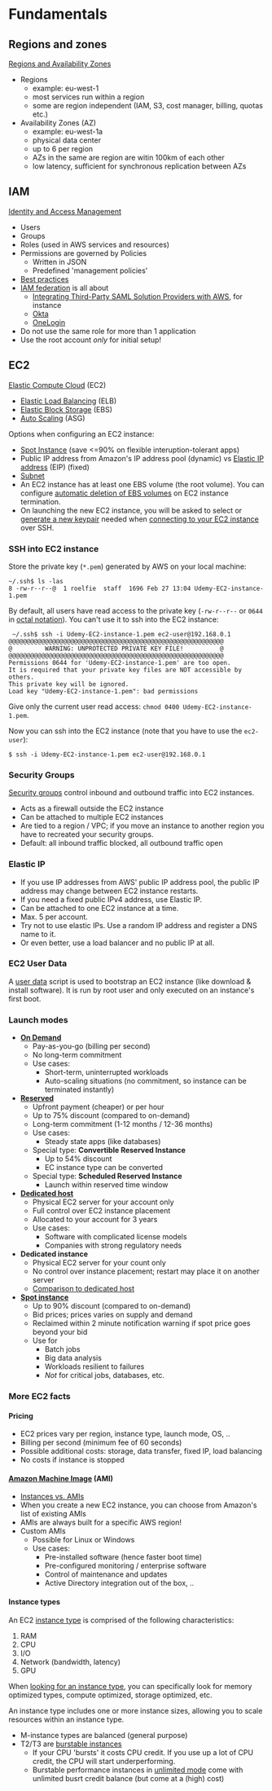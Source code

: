 # Fundamentals

## Regions and zones

[Regions and Availability Zones](https://aws.amazon.com/about-aws/global-infrastructure/regions_az/)

* Regions
  - example: eu-west-1
  - most services run within a region
  - some are region independent (IAM, S3, cost manager, billing, quotas etc.)
* Availability Zones (AZ)
  - example: eu-west-1a
  - physical data center
  - up to 6 per region
  - AZs in the same are region are witin 100km of each other
  - low latency, sufficient for synchronous replication between AZs

## IAM

[Identity and Access Management](https://aws.amazon.com/iam/)

* Users
* Groups
* Roles (used in AWS services and resources)
* Permissions are governed by Policies
  * Written in JSON
  * Predefined 'management policies'
* [Best practices](https://docs.aws.amazon.com/IAM/latest/UserGuide/best-practices.html)
* [IAM federation](https://docs.aws.amazon.com/IAM/latest/UserGuide/id_roles_providers.html) is all about
  * [Integrating Third-Party SAML Solution Providers with AWS](https://docs.aws.amazon.com/IAM/latest/UserGuide/id_roles_providers_saml_3rd-party.html), for instance
  * [Okta](https://help.okta.com/en/prod/Content/Topics/DeploymentGuides/AWS/aws-deployment.htm)
  * [OneLogin](https://www.onelogin.com/partners/technology-partners/aws)
* Do not use the same role for more than 1 application
* Use the root account _only_ for initial setup!

## EC2

[Elastic Compute Cloud](https://docs.aws.amazon.com/ec2/index.html) (EC2)
* [Elastic Load Balancing](https://docs.aws.amazon.com/autoscaling/ec2/userguide/what-is-amazon-ec2-auto-scaling.html) (ELB)
* [Elastic Block Storage](https://docs.aws.amazon.com/AWSEC2/latest/UserGuide/AmazonEBS.html) (EBS)
* [Auto Scaling](https://docs.aws.amazon.com/autoscaling/ec2/userguide/what-is-amazon-ec2-auto-scaling.html) (ASG)

Options when configuring an EC2 instance:
* [Spot Instance](https://aws.amazon.com/ec2/spot/) (save <=90% on flexible interuption-tolerant apps)
* Public IP address from Amazon's IP address pool (dynamic) vs [Elastic IP address](https://docs.aws.amazon.com/AWSEC2/latest/UserGuide/elastic-ip-addresses-eip.html) (EIP) (fixed)
* [Subnet](https://docs.aws.amazon.com/vpc/latest/userguide/VPC_Subnets.html)
* An EC2 instance has at least one EBS volume (the root volume). You can configure  [automatic deletion of EBS volumes](https://aws.amazon.com/premiumsupport/knowledge-center/deleteontermination-ebs/) on EC2 instance termination.
* On launching the new EC2 instance, you will be asked to select or [generate a new keypair](https://docs.aws.amazon.com/AWSEC2/latest/UserGuide/ec2-key-pairs.html) needed when [connecting to your EC2 instance](https://docs.aws.amazon.com/AWSEC2/latest/UserGuide/AccessingInstances.html) over SSH.

### SSH into EC2 instance

Store the private key (`*.pem`) generated by AWS on your local machine:

```shell
~/.ssh$ ls -las
8 -rw-r--r--@  1 roelfie  staff  1696 Feb 27 13:04 Udemy-EC2-instance-1.pem
```

By default, all users have read access to the private key (`-rw-r--r--` or `0644` in [octal notation](https://en.wikipedia.org/wiki/File_system_permissions#Numeric_notation)). You can't use it to ssh into the EC2 instance:

```
 ~/.ssh$ ssh -i Udemy-EC2-instance-1.pem ec2-user@192.168.0.1
@@@@@@@@@@@@@@@@@@@@@@@@@@@@@@@@@@@@@@@@@@@@@@@@@@@@@@@@@@@
@         WARNING: UNPROTECTED PRIVATE KEY FILE!          @
@@@@@@@@@@@@@@@@@@@@@@@@@@@@@@@@@@@@@@@@@@@@@@@@@@@@@@@@@@@
Permissions 0644 for 'Udemy-EC2-instance-1.pem' are too open.
It is required that your private key files are NOT accessible by others.
This private key will be ignored.
Load key "Udemy-EC2-instance-1.pem": bad permissions
```

Give only the current user read access: `chmod 0400 Udemy-EC2-instance-1.pem`.

Now you can ssh into the EC2 instance (note that you have to use the `ec2-user`):
```
$ ssh -i Udemy-EC2-instance-1.pem ec2-user@192.168.0.1
```

### Security Groups

[Security groups](https://docs.aws.amazon.com/AWSEC2/latest/UserGuide/ec2-security-groups.html) control inbound and outbound traffic into EC2 instances.
* Acts as a firewall outside the EC2 instance
* Can be attached to multiple EC2 instances
* Are tied to a region / VPC; if you move an instance to another region you have to recreated your security groups.
* Default: all inbound traffic blocked, all outbound traffic open

### Elastic IP 

* If you use IP addresses from AWS' public IP address pool, the public IP address may change between EC2 instance restarts.
* If you need a fixed public IPv4 address, use Elastic IP.
* Can be attached to one EC2 instance at a time.
* Max. 5 per account.
* Try not to use elastic IPs. Use a random IP address and register a DNS name to it.
* Or even better, use a load balancer and no public IP at all.

### EC2 User Data

A [user data](https://docs.aws.amazon.com/AWSEC2/latest/UserGuide/user-data.html) script is used to bootstrap an EC2 instance (like download & install software). It is run by root user and only executed on an instance's first boot.

### Launch modes

* [**On Demand**](https://aws.amazon.com/ec2/pricing/on-demand/)
  * Pay-as-you-go (billing per second)
  * No long-term commitment
  * Use cases:
    * Short-term, uninterrupted workloads
    * Auto-scaling situations (no commitment, so instance can be terminated instantly)
* [**Reserved**](https://aws.amazon.com/ec2/pricing/reserved-instances/buyer/)
  * Upfront payment (cheaper) or per hour
  * Up to 75% discount (compared to on-demand)
  * Long-term commitment (1-12 months / 12-36 months)
  * Use cases:
    * Steady state apps (like databases)
  * Special type: **Convertible Reserved Instance**
    * Up to 54% discount
    * EC instance type can be converted
  * Special type: **Scheduled Reserved Instance**
    * Launch within reserved time window
* [**Dedicated host**](https://aws.amazon.com/ec2/dedicated-hosts/getting-started/)
  * Physical EC2 server for your account only
  * Full control over EC2 instance placement
  * Allocated to your account for 3 years
  * Use cases:
    * Software with complicated license models
    * Companies with strong regulatory needs
* **Dedicated instance**
  * Physical EC2 server for your count only
  * No control over instance placement; restart may place it on another server
  * [Comparison to dedicated host](https://aws.amazon.com/ec2/dedicated-hosts/)
* [**Spot instance**](https://aws.amazon.com/aws-cost-management/aws-cost-optimization/spot-instances/)
  * Up to 90% discount (compared to on-demand)
  * Bid prices; prices varies on supply and demand
  * Reclaimed within 2 minute notification warning if spot price goes beyond your bid
  * Use for
    * Batch jobs
    * Big data analysis
    * Workloads resilient to failures
    * _Not_ for critical jobs, databases, etc.

### More EC2 facts

#### Pricing
* EC2 prices vary per region, instance type, launch mode, OS, ..
* Billing per second (minimum fee of 60 seconds)
* Possible additional costs: storage, data transfer, fixed IP, load balancing
* No costs if instance is stopped

#### [Amazon Machine Image](https://docs.aws.amazon.com/AWSEC2/latest/UserGuide/AMIs.html) (AMI)
* [Instances vs. AMIs](https://docs.aws.amazon.com/AWSEC2/latest/UserGuide/ec2-instances-and-amis.html)
* When you create a new EC2 instance, you can choose from Amazon's list of existing AMIs
* AMIs are always built for a specific AWS region!
* Custom AMIs
  * Possible for Linux or Windows
  * Use cases:
    * Pre-installed software (hence faster boot time)
    * Pre-configured monitoring / enterprise software
    * Control of maintenance and updates
    * Active Directory integration out of the box, ..

#### Instance types

An EC2 [instance type](https://aws.amazon.com/ec2/instance-types/) is comprised of the following characteristics:
1. RAM
2. CPU
3. I/O
4. Network (bandwidth, latency)
5. GPU

When [looking for an instance type](https://ec2instances.info/), you can specifically look for memory optimized types, compute optimized, storage optimized, etc.

An instance type includes one or more instance sizes, allowing you to scale resources within an instance type.

* M-instance types are balanced (general purpose)
* T2/T3 are [burstable instances](https://docs.aws.amazon.com/AWSEC2/latest/UserGuide/burstable-performance-instances.html)
  * If your CPU 'bursts' it costs CPU credit. If you use up a lot of CPU credit, the CPU will start underperforming.
  * Burstable performance instances in [unlimited mode](https://docs.aws.amazon.com/AWSEC2/latest/UserGuide/burstable-performance-instances-unlimited-mode.html) come with unlimited busrt credit balance (but come at a (high) cost)